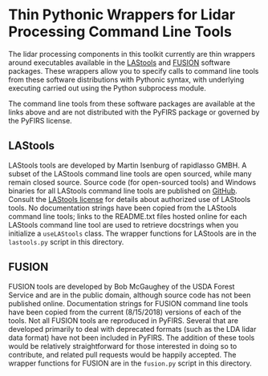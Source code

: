 # Thin Pythonic Wrappers for Lidar Processing Command Line Tools
The lidar processing components in this toolkit currently are thin wrappers around executables available in the [LAStools](https://rapidlasso.com/lastools/) and [FUSION](http://forsys.cfr.washington.edu/fusion/fusionlatest.html) software packages. These wrappers allow you to specify calls to command line tools from these software distributions with Pythonic syntax, with underlying executing carried out using the Python subprocess module.

The command line tools from these software packages are available at the links above and are not distributed with the PyFIRS package or governed by the PyFIRS license.

## LAStools
LAStools tools are developed by Martin Isenburg of rapidlasso GMBH. A subset of the LAStools command line tools are open sourced, while many remain closed source. Source code (for open-sourced tools) and Windows binaries for all LAStools command line tools are published on [GitHub](https://github.com/LAStools/LAStools).  Consult the [LAStools license](https://github.com/LAStools?LAStools/blob/master/LICENSE.txt) for details about authorized use of LAStools tools. No documentation strings have been copied from the LAStools command line tools; links to the README.txt files hosted online for each LAStools command line tool are used to retrieve docstrings when you initialize a `useLAStools` class. The wrapper functions for LAStools are in the `lastools.py` script in this directory.

## FUSION
FUSION tools are developed by Bob McGaughey of the USDA Forest Service and are in the public domain, although source code has not been published online. Documentation strings for FUSION command line tools have been copied from the current (8/15/2018) versions of each of the tools. Not all FUSION tools are reproduced in PyFIRS. Several that are developed primarily to deal with deprecated formats (such as the LDA lidar data format) have not been included in PyFIRS. The addition of these tools would be relatively straightforward for those interested in doing so to contribute, and related pull requests would be happily accepted. The wrapper functions for FUSION are in the `fusion.py` script in this directory.
